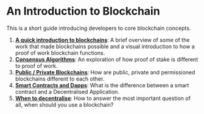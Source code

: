# An Introduction to Blockchain

This is a short guide introducing developers to core blockchain concepts.

1. [**A quick introduction to blockchains**](introduction.md): A brief overview of some of the work that made blockchains possible and a visual introduction to how a proof of work blockchain functions.
1. [**Consensus Algorithms**](consensus.md): An exploration of how proof of stake is different to proof of work.
1. [**Public / Private Blockchains**](public-private.md): How are public, private and permissioned blockchains different to each other.
1. [**Smart Contracts and Dapps**](smart-contracts.md): What is the difference between a smart contract and a Decentralised Application.
1. [**When to decentralise**](when-blockchain.md): How to answer the most important question of all, when should you use a blockchain?

